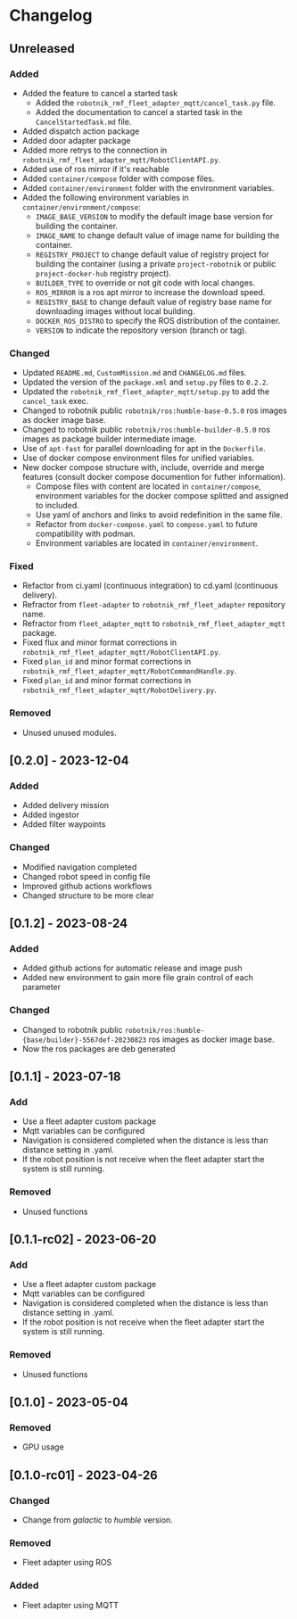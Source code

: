 # Changelog

## Unreleased

### Added
- Added the feature to cancel a started task
    - Added the `robotnik_rmf_fleet_adapter_mqtt/cancel_task.py` file.
    - Added the documentation to cancel a started task in the `CancelStartedTask.md` file.
- Added dispatch action package
- Added door adapter package
- Added more retrys to the connection in `robotnik_rmf_fleet_adapter_mqtt/RobotClientAPI.py`.
- Added use of ros mirror if it's reachable
- Added `container/compose` folder with compose files.
- Added `container/environment` folder with the environment variables.
- Added the following environment variables in `container/environment/compose`:
    - `IMAGE_BASE_VERSION` to modify the default image base version for building the container.
    - `IMAGE_NAME` to change default value of image name for building the container.
    - `REGISTRY_PROJECT` to change default value of registry project for building the container (using a private `project-robotnik` or public `project-docker-hub` registry project).
    - `BUILDER_TYPE` to override or not git code with local changes.
    - `ROS_MIRROR` is a ros apt mirror to increase the download speed.
    - `REGISTRY_BASE` to change default value of registry base name for downloading images without local building.
    - `DOCKER_ROS_DISTRO` to specify the ROS distribution of the container.
    - `VERSION` to indicate the repository version (branch or tag).

### Changed
- Updated `README.md`, `CustomMission.md` and `CHANGELOG.md` files.
- Updated the version of the `package.xml` and `setup.py` files to `0.2.2`.
- Updated the `robotnik_rmf_fleet_adapter_mqtt/setup.py` to add the `cancel_task` exec.
- Changed to robotnik public `robotnik/ros:humble-base-0.5.0` ros images as docker image base.
- Changed to robotnik public `robotnik/ros:humble-builder-0.5.0` ros images as package builder intermediate image.
- Use of `apt-fast` for parallel downloading for apt in the `Dockerfile`.
- Use of docker compose environment files for unified variables.
- New docker compose structure with, include, override and merge features (consult docker compose documention for futher information).
    - Compose files with content are located in `container/compose`, environment variables for the docker compose splitted and assigned to included.
    - Use yaml of anchors and links to avoid redefinition in the same file.
    - Refactor from `docker-compose.yaml` to `compose.yaml` to future compatibility with podman.
    - Environment variables are located in `container/environment`.

### Fixed
- Refactor from ci.yaml (continuous integration) to cd.yaml (continuous delivery).
- Refractor from `fleet-adapter` to `robotnik_rmf_fleet_adapter` repository name.
- Refractor from `fleet_adapter_mqtt` to `robotnik_rmf_fleet_adapter_mqtt` package.
- Fixed flux and minor format corrections in `robotnik_rmf_fleet_adapter_mqtt/RobotClientAPI.py`.
- Fixed `plan_id` and minor format corrections in `robotnik_rmf_fleet_adapter_mqtt/RobotCommandHandle.py`.
- Fixed `plan_id` and minor format corrections in `robotnik_rmf_fleet_adapter_mqtt/RobotDelivery.py`.

### Removed
- Unused unused modules.

## [0.2.0] - 2023-12-04

### Added
- Added delivery mission
- Added ingestor
- Added filter waypoints

### Changed
- Modified navigation completed
- Changed robot speed in config file
- Improved github actions workflows
- Changed structure to be more clear 


## [0.1.2] - 2023-08-24

### Added

- Added github actions for automatic release and image push
- Added new environment to gain more file grain control of each parameter

### Changed
- Changed to robotnik public `robotnik/ros:humble-{base/builder}-5567def-20230823` ros images as docker image base.
- Now the ros packages are deb generated


## [0.1.1] - 2023-07-18

### Add

- Use a fleet adapter custom package
- Mqtt variables can be configured
- Navigation is considered completed when the distance is less than distance setting in .yaml.
- If the robot position is not receive when the fleet adapter start the system is still running.

### Removed 

- Unused functions

## [0.1.1-rc02] - 2023-06-20

### Add

- Use a fleet adapter custom package
- Mqtt variables can be configured
- Navigation is considered completed when the distance is less than distance setting in .yaml.
- If the robot position is not receive when the fleet adapter start the system is still running.

### Removed 

- Unused functions

## [0.1.0] - 2023-05-04

### Removed

- GPU usage

## [0.1.0-rc01]  -  2023-04-26

### Changed 

-  Change from *galactic* to *humble* version.

### Removed

- Fleet adapter using ROS

### Added 

- Fleet adapter using MQTT
